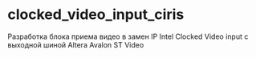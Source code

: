 # clocked_video_input_ciris

Разработка блока приема видео в замен IP Intel Clocked Video input с выходной шиной Altera Avalon ST Video